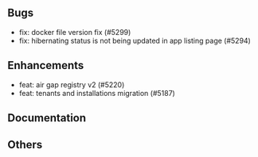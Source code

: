 ## Bugs
- fix: docker file version fix (#5299)
- fix: hibernating status is not being updated in app listing page (#5294)
## Enhancements
- feat: air gap registry v2 (#5220)
- feat: tenants and installations migration (#5187)
## Documentation
## Others
